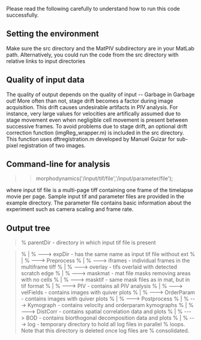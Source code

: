 Please read the following carefully to understand how to run this code successfully.

## Setting the environment

Make sure the src directory and the MatPIV subdirectory are in your MatLab path. Alternatively, you could run the code from the src directory with relative links to input directories

## Quality of input data

The quality of output depends on the quality of input -- Garbage in Garbage out! More often than not, stage drift becomes a factor during image acquisition. This drift causes undesirable artifacts in PIV analysis. For instance, very large values for velocities are artifically assumed due to stage movement even when negligible cell movement is present between successive frames. To avoid problems due to stage drift, an optional drift correction function (imgReg_wrapper.m) is included in the src directory. This function uses dftregistration.m developed by Manuel Guizar for sub-pixel registration of two images.

## Command-line for analysis

>> morphodynamics('/input/tif/file','/input/parameter/file');

where input tif file is a multi-page tiff containing one frame of the timelapse movie per page. Sample input tif and parameter files are provided in the example directory. The parameter file contains basic information about the experiment such as camera scaling and frame rate.

## Output tree

> % parentDir - directory in which input tif file is present

> %  |
    %  ---> expDir - has the same name as input tif file without ext
    %  |
    %  ---> Preprocess
    %        |
    %        ---> iframes - individual frames in the multiframe tiff
    %        |
    %        ---> overlay - tifs overlaid with detected scratch edge
    %        |
    %        ---> maskmat - mat file masks removing areas with no cells
    %        |
    %        ---> masktif - same mask files as in mat, but in tif format
    %  |
    %  ---> PIV - contains all PIV analysis
    %        |
    %        ---> velFields - contains images with quiver plots
    %        |
    %        ---> OrderParam - contains images with quiver plots
    %  |
    %  ---> Postprocess
    %        |
    %        ---> Kymograph - contains velocity and orderparam kymographs
    %        |
    %        ---> DistCorr  - contains spatial correlation data and plots
    %        |
    %        ---> BOD - contains biorthogonal decomposition data and plots
    %  |
    %  ---> log - temporary directory to hold all log files in parallel
    %  loops. Note that this directory is deleted once log files are
    %  consolidated.
    
